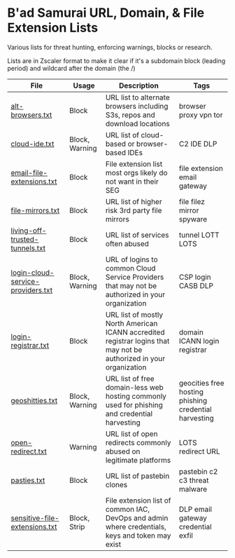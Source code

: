 # B'ad Samurai URL, Domain, & File Extension Lists

Various lists for threat hunting, enforcing warnings, blocks or research.

Lists are in Zscaler format to make it clear if it's a subdomain block (leading period) and wildcard after the domain (the /)

|  File  |  Usage | Description  |  Tags  |
|--------|------------------|---------------|--------| 
| [alt-browsers.txt](./alt-browsers.txt) | Block | URL list to alternate browsers including S3s, repos and download locations | browser proxy vpn tor |
| [cloud-ide.txt](./cloud-ide.txt) | Block, Warning | URL list of cloud-based or browser-based IDEs | C2 IDE DLP |
| [email-file-extensions.txt](./email-file-extensions.txt) | Block | File extension list most orgs likely do not want in their SEG | file extension email gateway |
| [file-mirrors.txt](./file-mirrors.txt) | Block | URL list of higher risk 3rd party file mirrors | file filez mirror spyware |
| [living-off-trusted-tunnels.txt](./living-off-trusted-tunnels.txt) | Block | URL list of services often abused | tunnel LOTT LOTS | 
| [login-cloud-service-providers.txt](./login-cloud-service-providers.txt) | Block, Warning | URL of logins to common Cloud Service Providers that may not be authorized in your organization | CSP login CASB DLP | 
| [login-registrar.txt](./login-registrar.txt) | Block | URL list of mostly North American ICANN accredited registrar logins that may not be authorized in your organization | domain ICANN login registrar |
| [geoshitties.txt](./geoshitties.txt) | Block, Warning | URL list of free domain-less web hosting commonly used for phishing and credential harvesting | geocities free hosting phishing credential harvesting |
| [open-redirect.txt](.open-redirect.txt) | Warning | URL list of open redirects commonly abused on legitimate platforms | LOTS redirect URL |
| [pasties.txt](./pasties.txt) | Block | URL list of pastebin clones | pastebin c2 c3 threat malware |
| [sensitive-file-extensions.txt](./sensitive-file-extensions.txt) | Block, Strip | File extension list of common IAC, DevOps and admin where credentials, keys and token may exist | DLP email gateway credential exfil |
